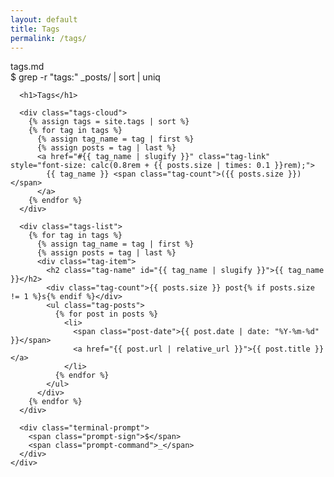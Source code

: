 ```yaml
---
layout: default
title: Tags
permalink: /tags/
---
```


<div class="tags-page">
  <div class="terminal-window">
    <div class="terminal-header">
      <div class="terminal-controls">
        <span class="control close"></span>
        <span class="control minimize"></span>
        <span class="control maximize"></span>
      </div>
      <div class="terminal-title">tags.md</div>
    </div>
    <div class="terminal-content">
      <div class="terminal-prompt">
        <span class="prompt-sign">$</span>
        <span class="prompt-command">grep -r "tags:" _posts/ | sort | uniq</span>
      </div>
      
      <h1>Tags</h1>
      
      <div class="tags-cloud">
        {% assign tags = site.tags | sort %}
        {% for tag in tags %}
          {% assign tag_name = tag | first %}
          {% assign posts = tag | last %}
          <a href="#{{ tag_name | slugify }}" class="tag-link" style="font-size: calc(0.8rem + {{ posts.size | times: 0.1 }}rem);">
            {{ tag_name }} <span class="tag-count">({{ posts.size }})</span>
          </a>
        {% endfor %}
      </div>
      
      <div class="tags-list">
        {% for tag in tags %}
          {% assign tag_name = tag | first %}
          {% assign posts = tag | last %}
          <div class="tag-item">
            <h2 class="tag-name" id="{{ tag_name | slugify }}">{{ tag_name }}</h2>
            <div class="tag-count">{{ posts.size }} post{% if posts.size != 1 %}s{% endif %}</div>
            <ul class="tag-posts">
              {% for post in posts %}
                <li>
                  <span class="post-date">{{ post.date | date: "%Y-%m-%d" }}</span>
                  <a href="{{ post.url | relative_url }}">{{ post.title }}</a>
                </li>
              {% endfor %}
            </ul>
          </div>
        {% endfor %}
      </div>
      
      <div class="terminal-prompt">
        <span class="prompt-sign">$</span>
        <span class="prompt-command">_</span>
      </div>
    </div>
  </div>
</div>

<style>
  .tags-cloud {
    margin: 2rem 0;
    text-align: center;
  }
  
  .tag-link {
    display: inline-block;
    margin: 0.5rem;
    padding: 0.3rem 0.6rem;
    background-color: rgba(0, 255, 0, 0.1);
    border-radius: 3px;
    transition: all 0.3s ease;
  }
  
  .tag-link:hover {
    background-color: var(--accent-primary);
    color: var(--bg-primary);
    text-shadow: none;
  }
  
  .tag-link:hover::after {
    width: 0;
  }
  
  .tag-count {
    font-size: 0.8rem;
    color: var(--text-secondary);
  }
  
  .tags-list {
    margin: 2rem 0;
  }
  
  .tag-item {
    margin-bottom: 2rem;
    padding-bottom: 1rem;
    border-bottom: 1px dashed var(--terminal-border);
  }
  
  .tag-name {
    color: var(--accent-primary);
    margin-bottom: 0.5rem;
  }
  
  .tag-count {
    color: var(--text-secondary);
    font-size: 0.9rem;
    margin-bottom: 1rem;
  }
  
  .tag-posts {
    list-style: none;
  }
  
  .tag-posts li {
    margin-bottom: 0.5rem;
  }
  
  .post-date {
    color: var(--text-secondary);
    font-size: 0.9rem;
    margin-right: 1rem;
  }
</style>

